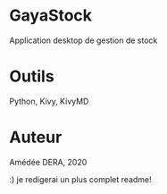 # GayaStock

Application desktop de gestion de stock


# Outils

Python, Kivy, KivyMD


# Auteur
Amédée DERA, 2020



:) je redigerai un plus complet readme!
